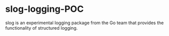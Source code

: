 # slog-logging-POC
slog is an experimental logging package from the Go team that provides the functionality of structured logging.
